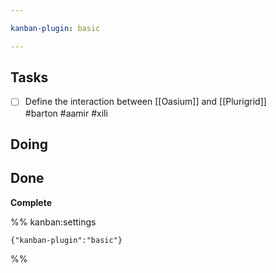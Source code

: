 ```yaml
---

kanban-plugin: basic

---
```


## Tasks

- [ ] Define the interaction between [[Oasium]] and [[Plurigrid]]<br>#barton #aamir #xili


## Doing



## Done

**Complete**




%% kanban:settings
```
{"kanban-plugin":"basic"}
```
%%
